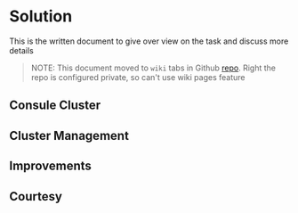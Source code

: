 # Solution
This is the written document to give over view on the task and discuss more details
> NOTE: This document moved to `wiki` tabs in Github [repo](https://github.com/veerendra2/consul-deployment). Right the repo is configured private, so can't use wiki pages feature

## Consule Cluster

## Cluster Management

## Improvements

## Courtesy